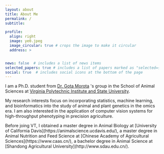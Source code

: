 ```yaml
---
layout: about
title: About Me
permalink: /
subtitle: 

profile:
  align: right
  image: ye0.jpeg
  image_circular: true # crops the image to make it circular
  address: >


news: false  # includes a list of news items
selected_papers: true # includes a list of papers marked as "selected={true}"
social: true  # includes social icons at the bottom of the page
---
```




  I am a Ph.D. student from [Dr. Gota Morota](http://morotalab.org/) 's group in the School of Animal Sciences at [Virginia Polytechnic Institute and State University](https://vt.edu/). 

<p> </p>
  My research interests focus on incorporating statistics, machine learning, and bioinformatics into the study of animal and plant genetics in the omics era. I am also interested in the application of computer vision systems for high-throughput phenotyping in precision agriculture.

<p> </p>
  Before joing VT, I obtained a master degree in Animal Biology at [University of California Davis](https://animalscience.ucdavis.edu/), a master degree in Animal Nutrition and Feed Science at [Chinese Academy of Agricultural Sciences](https://www.caas.cn/), a bachelor degree in Animal Science at [Shandong Agricultural University](http://www.sdau.edu.cn/).

<!-- Write your biography here. Tell the world about yourself. Link to your favorite [subreddit](http://reddit.com). You can put a picture in, too. The code is already in, just name your picture `prof_pic.jpg` and put it in the `img/` folder.

Put your address / P.O. box / other info right below your picture. You can also disable any these elements by editing `profile` property of the YAML header of your `_pages/about.md`. Edit `_bibliography/papers.bib` and Jekyll will render your [publications page](/al-folio/publications/) automatically.

Link to your social media connections, too. This theme is set up to use [Font Awesome icons](http://fortawesome.github.io/Font-Awesome/) and [Academicons](https://jpswalsh.github.io/academicons/), like the ones below. Add your Facebook, Twitter, LinkedIn, Google Scholar, or just disable all of them. -->
